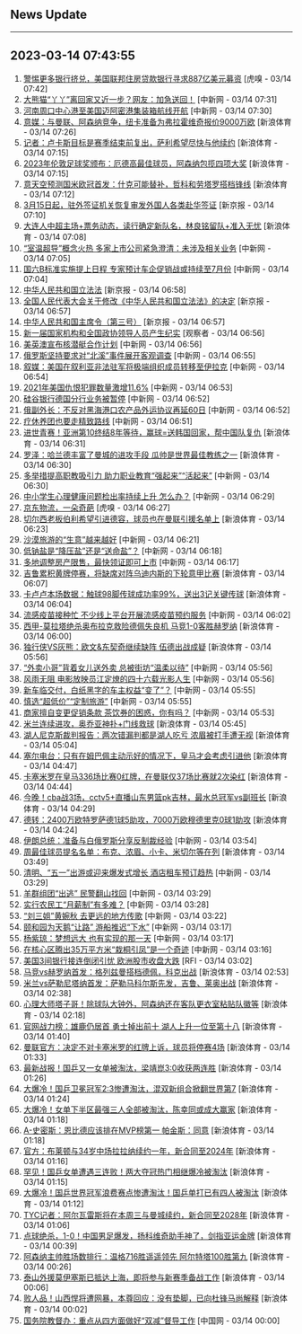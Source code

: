 ## News Update
---
2023-03-14 07:43:55
---
1. <a target="_blank" href="https://www.huxiu.com/article/819775.html">警惕更多银行挤兑，美国联邦住房贷款银行寻求887亿美元募资</a> [虎嗅 - 03/14 07:42]
2. <a target="_blank" href="http://www.chinanews.com//gj/2023/03-14/9970962.shtml">大熊猫“丫丫”离回家又近一步？网友：加急送回！</a> [中新网 - 03/14 07:31]
3. <a target="_blank" href="http://www.chinanews.com//tp/hd2011/2023/03-14/1061825.shtml">河南周口中心港至美国迈阿密港集装箱航线开航</a> [中新网 - 03/14 07:30]
4. <a target="_blank" href="https://k.sina.cn/article_2018499075_784fda0302001m5gt.html?from=sports&subch=osport">意媒：与曼联、阿森纳竞争，纽卡准备为弗拉霍维奇报价9000万欧</a> [新浪体育 - 03/14 07:26]
5. <a target="_blank" href="https://k.sina.cn/article_2018499075_784fda0302001m5gn.html?from=sports&subch=osport">记者：卢卡斯目标是赛季结束前复出，萨利希望尽快与他续约</a> [新浪体育 - 03/14 07:15]
6. <a target="_blank" href="https://k.sina.cn/article_2018499075_784fda0302001m5go.html?from=sports&subch=osport">2023年伦敦足球奖颁布：厄德高最佳球员，阿森纳包揽四项大奖</a> [新浪体育 - 03/14 07:15]
7. <a target="_blank" href="https://k.sina.cn/article_2018499075_784fda0302001m5gm.html?from=sports&subch=osport">意天空预测国米欧冠首发：什克可能替补，哲科和劳塔罗搭档锋线</a> [新浪体育 - 03/14 07:12]
8. <a target="_blank" href="https://www.bjnews.com.cn/detail-167874887514226.html">3月15日起，驻外签证机关恢复审发外国人各类赴华签证</a> [新京报 - 03/14 07:10]
9. <a target="_blank" href="https://k.sina.cn/article_1685707867_6479dc5b00101a55c.html?from=sports&subch=cnfootball">大连人中超主场+票务动态，读行确定新队名，林良铭留队+准入无忧</a> [新浪体育 - 03/14 07:08]
10. <a target="_blank" href="http://www.chinanews.com//cj/2023/03-14/9970957.shtml">“室温超导”概念火热 多家上市公司紧急澄清：未涉及相关业务</a> [中新网 - 03/14 07:05]
11. <a target="_blank" href="http://www.chinanews.com//cj/2023/03-14/9970955.shtml">国六B标准实施提上日程 专家预计车企促销战或持续至7月份</a> [中新网 - 03/14 07:04]
12. <a target="_blank" href="https://www.bjnews.com.cn/detail-167874496214219.html">中华人民共和国立法法</a> [新京报 - 03/14 06:58]
13. <a target="_blank" href="https://www.bjnews.com.cn/detail-167874483414218.html">全国人民代表大会关于修改《中华人民共和国立法法》的决定</a> [新京报 - 03/14 06:57]
14. <a target="_blank" href="https://www.bjnews.com.cn/detail-167874477214217.html">中华人民共和国主席令（第三号）</a> [新京报 - 03/14 06:57]
15. <a target="_blank" href="https://www.guancha.cn/politics/2023_03_14_683955.shtml">新一届国家机构和全国政协领导人员产生纪实</a> [观察者 - 03/14 06:56]
16. <a target="_blank" href="http://www.chinanews.com//gj/2023/03-14/9970954.shtml">美英澳宣布核潜艇合作计划</a> [中新网 - 03/14 06:56]
17. <a target="_blank" href="http://www.chinanews.com//gj/2023/03-14/9970953.shtml">俄罗斯坚持要求对“北溪”事件展开客观调查</a> [中新网 - 03/14 06:55]
18. <a target="_blank" href="http://www.chinanews.com//gj/2023/03-14/9970952.shtml">叙媒：美国在叙利亚非法驻军将极端组织成员转移至伊拉克</a> [中新网 - 03/14 06:54]
19. <a target="_blank" href="http://www.chinanews.com//gj/2023/03-14/9970951.shtml">2021年美国仇恨犯罪数量激增11.6%</a> [中新网 - 03/14 06:53]
20. <a target="_blank" href="http://www.chinanews.com//cj/2023/03-14/9970949.shtml">硅谷银行德国分行业务被暂停</a> [中新网 - 03/14 06:52]
21. <a target="_blank" href="http://www.chinanews.com//gj/2023/03-14/9970950.shtml">俄副外长：不反对黑海港口农产品外运协议再延60日</a> [中新网 - 03/14 06:52]
22. <a target="_blank" href="http://www.chinanews.com//sh/2023/03-14/9970948.shtml">疗休养团也要走精致路线</a> [中新网 - 03/14 06:51]
23. <a target="_blank" href="https://k.sina.cn/article_2834321443_a8f0502300100ydfv.html?from=sports&subch=cnfootball">进世青赛！亚洲第10终结8年等待，赢球=送韩国回家，帮中国队复仇</a> [新浪体育 - 03/14 06:31]
24. <a target="_blank" href="https://k.sina.cn/article_2018499075_784fda0302001m5g8.html?from=sports&subch=osport">罗泽：哈兰德丰富了曼城的进攻手段 瓜帅是世界最佳教练之一</a> [新浪体育 - 03/14 06:30]
25. <a target="_blank" href="http://www.chinanews.com//sh/2023/03-14/9970942.shtml">多举措提高职教吸引力 助力职业教育“强起来”“活起来”</a> [中新网 - 03/14 06:30]
26. <a target="_blank" href="http://www.chinanews.com//sh/2023/03-14/9970941.shtml">中小学生心理健康问题检出率持续上升 怎么办？</a> [中新网 - 03/14 06:29]
27. <a target="_blank" href="https://www.huxiu.com/article/818673.html">京东物流，一朵奇葩</a> [虎嗅 - 03/14 06:27]
28. <a target="_blank" href="https://k.sina.cn/article_2018499075_784fda0302001m5g6.html?from=sports&subch=osport">切尔西老板伯利希望引进德容，球员也在曼联引援名单上</a> [新浪体育 - 03/14 06:23]
29. <a target="_blank" href="http://www.chinanews.com//cj/2023/03-14/9970939.shtml">沙漠旅游的“生意”越来越好</a> [中新网 - 03/14 06:21]
30. <a target="_blank" href="http://www.chinanews.com//sh/2023/03-14/9970936.shtml">低钠盐是“降压盐”还是“送命盐”？</a> [中新网 - 03/14 06:18]
31. <a target="_blank" href="http://www.chinanews.com//cj/2023/03-14/9970935.shtml">多地调整房产限售，最快领证即可上市</a> [中新网 - 03/14 06:17]
32. <a target="_blank" href="https://k.sina.cn/article_2018499075_784fda0302001m5fy.html?from=sports&subch=osport">吉鲁累积黄牌停赛，将缺席对阵乌迪内斯的下轮意甲比赛</a> [新浪体育 - 03/14 06:07]
33. <a target="_blank" href="https://k.sina.cn/article_2018499075_784fda0302001m5fx.html?from=sports&subch=osport">卡卢卢本场数据：触球98脚传球成功率99%，送出3记关键传球</a> [新浪体育 - 03/14 06:04]
34. <a target="_blank" href="http://www.chinanews.com//sh/2023/03-14/9970934.shtml">流感疫苗接种忙 不少线上平台开展流感疫苗预约服务</a> [中新网 - 03/14 06:02]
35. <a target="_blank" href="https://k.sina.cn/article_2018499075_784fda0302001m5fz.html?from=sports&subch=osport">西甲-莫拉塔绝杀奥布拉克救险德佩失良机 马竞1-0客胜赫罗纳</a> [新浪体育 - 03/14 06:00]
36. <a target="_blank" href="https://k.sina.cn/article_2018499075_784fda0302001m5fv.html?from=sports&subch=osport">独行侠VS灰熊：欧文&东契奇继续缺阵 伍德出战成疑</a> [新浪体育 - 03/14 05:56]
37. <a target="_blank" href="http://www.chinanews.com//sh/2023/03-14/9970931.shtml">“外卖小哥”背着女儿送外卖 总被街坊“温柔以待”</a> [中新网 - 03/14 05:56]
38. <a target="_blank" href="http://www.chinanews.com//sh/2023/03-14/9970932.shtml">风雨无阻 电影放映员江定燎的四十六载光影人生</a> [中新网 - 03/14 05:56]
39. <a target="_blank" href="http://www.chinanews.com//sh/2023/03-14/9970929.shtml">新车临交付，白纸黑字的车主权益“变了”？</a> [中新网 - 03/14 05:55]
40. <a target="_blank" href="http://www.chinanews.com//sh/2023/03-14/9970930.shtml">慎选“超低价”“定制旅游”</a> [中新网 - 03/14 05:55]
41. <a target="_blank" href="http://www.chinanews.com//sh/2023/03-14/9970928.shtml">商家擅自变更促销条款 茶饮券的困惑，你有吗？</a> [中新网 - 03/14 05:53]
42. <a target="_blank" href="https://k.sina.cn/article_2018499075_784fda0302001m5fs.html?from=sports&subch=osport">米兰连续进攻，奥乔亚神扑+门线救球</a> [新浪体育 - 03/14 05:45]
43. <a target="_blank" href="https://k.sina.cn/article_1293768870_4d1d58a6001011yye.html?from=sports&subch=nba">湖人尼克斯裁判报告：两次错漏判都是湖人吃亏 浓眉被打手遭无视</a> [新浪体育 - 03/14 05:04]
44. <a target="_blank" href="https://k.sina.cn/article_2018499075_784fda0302001m5ff.html?from=sports&subch=osport">塞尔电台：只有在姆巴佩主动示好的情况下，皇马才会考虑引进他</a> [新浪体育 - 03/14 04:47]
45. <a target="_blank" href="https://k.sina.cn/article_2018499075_784fda0302001m5fg.html?from=sports&subch=osport">卡塞米罗在皇马336场比赛0红牌，在曼联仅37场比赛就2次染红</a> [新浪体育 - 03/14 04:44]
46. <a target="_blank" href="https://k.sina.cn/article_1685707867_6479dc5b00101a552.html?from=sports&subch=cba">今晚！cba战3场，cctv5+直播山东男篮pk吉林，最水总冠军vs副班长</a> [新浪体育 - 03/14 04:29]
47. <a target="_blank" href="https://k.sina.cn/article_2018499075_784fda0302001m5fb.html?from=sports&subch=osport">德转：2400万欧特罗萨德1球5助攻，7000万欧穆德里克0球1助攻</a> [新浪体育 - 03/14 04:24]
48. <a target="_blank" href="http://www.chinanews.com//gj/2023/03-14/9970916.shtml">伊朗总统：准备与白俄罗斯分享反制裁经验</a> [中新网 - 03/14 03:54]
49. <a target="_blank" href="https://k.sina.cn/article_2018499075_784fda0302001m5f8.html?from=sports&subch=osport">周最佳球员提名名单：布克、浓眉、小卡、米切尔等在列</a> [新浪体育 - 03/14 03:49]
50. <a target="_blank" href="http://www.chinanews.com//cj/2023/03-14/9970909.shtml">清明、“五一”出游或迎来爆发式增长 酒店租车预订趋热</a> [中新网 - 03/14 03:29]
51. <a target="_blank" href="http://www.chinanews.com//sh/2023/03-14/9970910.shtml">羊群组团“出逃” 民警翻山找回</a> [中新网 - 03/14 03:29]
52. <a target="_blank" href="http://www.chinanews.com//sh/2023/03-14/9970908.shtml">实行农民工“月薪制”有多难？</a> [中新网 - 03/14 03:28]
53. <a target="_blank" href="http://www.chinanews.com//cul/2023/03-14/9970905.shtml">“刘三姐”黄婉秋 去更远的地方传歌</a> [中新网 - 03/14 03:22]
54. <a target="_blank" href="http://www.chinanews.com//sh/2023/03-14/9970899.shtml">颐和园为天鹅“让路” 游船推迟“下水”</a> [中新网 - 03/14 03:17]
55. <a target="_blank" href="http://www.chinanews.com//cul/2023/03-14/9970900.shtml">杨紫琼：梦想远大 也有实现的那一天</a> [中新网 - 03/14 03:17]
56. <a target="_blank" href="http://www.chinanews.com//sh/2023/03-14/9970898.shtml">在核心区腾出35万平方米“栽桐引凤”是一个奇迹</a> [中新网 - 03/14 03:16]
57. <a target="_blank" href="https://www.rfi.fr/cn/%E7%A7%91%E5%AD%A6%E6%96%B0%E7%9F%A5/20230313-%E6%8B%9C%E7%99%BB%E6%97%A0%E8%A7%86%E7%8E%AF%E4%BF%9D%E5%9B%A2%E4%BD%93%E5%8E%8B%E5%8A%9B-%E6%89%B9%E5%87%86%E9%98%BF%E6%8B%89%E6%96%AF%E5%8A%A0%E9%92%BB%E6%B2%B9%E8%AE%A1%E7%94%BB">美国3间银行接连倒闭引忧 欧洲股市收盘大跌</a> [RFI - 03/14 03:02]
58. <a target="_blank" href="https://k.sina.cn/article_2018499075_784fda0302001m5f1.html?from=sports&subch=osport">马竞vs赫罗纳首发：格列兹曼搭档德佩，科克出战</a> [新浪体育 - 03/14 02:53]
59. <a target="_blank" href="https://k.sina.cn/article_2018499075_784fda0302001m5f0.html?from=sports&subch=osport">米兰vs萨勒尼塔纳首发：萨勒马科尔斯先发，吉鲁、莱奥出战</a> [新浪体育 - 03/14 02:38]
60. <a target="_blank" href="https://k.sina.cn/article_2018499075_784fda0302001m5ey.html?from=sports&subch=osport">心理大师塔子哥！除球队大钟外，阿森纳还在客队更衣室粘贴队徽等</a> [新浪体育 - 03/14 02:18]
61. <a target="_blank" href="https://k.sina.cn/article_2018499075_784fda0302001m5ev.html?from=sports&subch=osport">官网战力榜：雄鹿仍居首 勇士掉出前十 湖人上升一位至第十八</a> [新浪体育 - 03/14 01:40]
62. <a target="_blank" href="https://k.sina.cn/article_2018499075_784fda0302001m5et.html?from=sports&subch=osport">曼联官方：决定不对卡塞米罗的红牌上诉，球员将停赛4场</a> [新浪体育 - 03/14 01:33]
63. <a target="_blank" href="https://k.sina.cn/article_3181157500_bd9c9c7c02701mxk5.html?from=sports&subch=osport">最新战报！国乒又一女单被淘汰，梁靖崑3:0收获两连胜</a> [新浪体育 - 03/14 01:26]
64. <a target="_blank" href="https://k.sina.cn/article_3181157500_bd9c9c7c00101mxk2.html?from=sports&subch=pingpang">大爆冷！国乒卫冕冠军2:3惨遭淘汰，混双新组合掀翻世界第7</a> [新浪体育 - 03/14 01:24]
65. <a target="_blank" href="https://k.sina.cn/article_3181157500_bd9c9c7c00101mxjv.html?from=sports&subch=pingpang">大爆冷！女单下半区最强三人全部被淘汰，陈幸同或成大赢家</a> [新浪体育 - 03/14 01:18]
66. <a target="_blank" href="https://k.sina.cn/article_2018499075_784fda0302001m5er.html?from=sports&subch=osport">A-史密斯：恩比德应该排在MVP榜第一 帕金斯：同意</a> [新浪体育 - 03/14 01:18]
67. <a target="_blank" href="https://k.sina.cn/article_2018499075_784fda0302001m5eq.html?from=sports&subch=osport">官方：布莱顿与34岁中场拉拉纳续约一年，新合同至2024年</a> [新浪体育 - 03/14 01:16]
68. <a target="_blank" href="https://k.sina.cn/article_3181157500_bd9c9c7c00101mxjt.html?from=sports&subch=pingpang">罕见！国乒女单遭遇三连败！两大夺冠热门相继爆冷被淘汰</a> [新浪体育 - 03/14 01:15]
69. <a target="_blank" href="https://k.sina.cn/article_3181157500_bd9c9c7c00101mxjr.html?from=sports&subch=pingpang">大爆冷！国乒世界冠军浪费赛点惨遭淘汰！国乒单打已有四人被淘汰</a> [新浪体育 - 03/14 01:12]
70. <a target="_blank" href="https://k.sina.cn/article_2018499075_784fda0302001m5ep.html?from=sports&subch=osport">TYC记者：阿尔瓦雷斯将在本周三与曼城续约，新合同至2028年</a> [新浪体育 - 03/14 01:06]
71. <a target="_blank" href="https://k.sina.cn/article_2834321443_a8f0502300100ydfs.html?from=sports&subch=cnfootball">点球绝杀，1-0！中国男足爆发，扬科维奇助手神了，剑指亚运金牌</a> [新浪体育 - 03/14 00:39]
72. <a target="_blank" href="https://k.sina.cn/article_2018499075_784fda0302001m5ek.html?from=sports&subch=osport">阿森纳主帅胜场数排行：温格716胜遥遥领先 阿尔特塔100胜第九</a> [新浪体育 - 03/14 00:26]
73. <a target="_blank" href="https://k.sina.cn/article_2018499075_784fda0302001m5ee.html?from=sports&subch=osport">泰山外援莫伊塞斯已抵达上海，即将参与新赛季备战工作</a> [新浪体育 - 03/14 00:06]
74. <a target="_blank" href="https://k.sina.cn/article_1356168525_50d57d4d001017s8n.html?from=sports&subch=cba">败人品！山西悍将遭网暴，本尊回应：没有垫脚，已向杜锋马尚解释</a> [新浪体育 - 03/14 00:02]
75. <a target="_blank" href="http://news.china.com.cn/2023-03/14/content_85166274.htm">国务院教督办：重点从四方面做好“双减”督导工作</a> [中国网 - 03/14 00:00]
